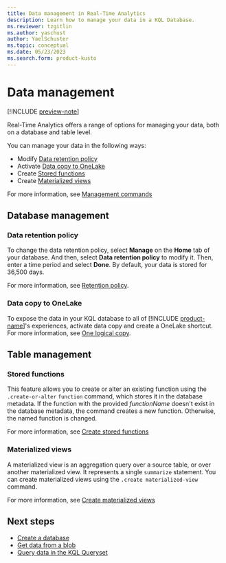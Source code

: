 ```yaml
---
title: Data management in Real-Time Analytics
description: Learn how to manage your data in a KQL Database.
ms.reviewer: tzgitlin
ms.author: yaschust
author: YaelSchuster
ms.topic: conceptual
ms.date: 05/23/2023
ms.search.form: product-kusto
---
```


# Data management

[!INCLUDE [preview-note](../includes/preview-note.md)]

Real-Time Analytics offers a range of options for managing your data, both on a database and table level.

You can manage your data in the following ways:

* Modify [Data retention policy](#data-retention-policy)
* Activate [Data copy to OneLake](#data-copy-to-onelake)
* Create [Stored functions](#stored-functions)
* Create [Materialized views](#materialized-views)

For more information, see [Management commands](/azure/data-explorer/kusto/management/index?context=/fabric/context/context&pivots=fabric)

## Database management

### Data retention policy

To change the data retention policy, select **Manage** on the **Home** tab of your database. And then, select **Data retention policy** to modify it. Then, enter a time period and select **Done**. By default, your data is stored for 36,500 days.

For more information, see [Retention policy](/azure/data-explorer/kusto/management/retentionpolicy?context=/fabric/context/context).  

### Data copy to OneLake

To expose the data in your KQL database to all of [!INCLUDE [product-name](../includes/product-name.md)]'s experiences, activate data copy and create a OneLake shortcut. For more information, see [One logical copy](onelake-mirroring.md).

## Table management

### Stored functions

This feature allows you to create or alter an existing function using the `.create-or-alter` `function` command, which stores it in the database metadata. If the function with the provided *functionName* doesn't exist in the database metadata, the command creates a new function. Otherwise, the named function is changed.

For more information, see [Create stored functions](create-functions.md)

### Materialized views

A materialized view is an aggregation query over a source table, or over another materialized view. It represents a single `summarize` statement. You can create materialized views using the `.create materialized-view` command.

For more information, see [Create materialized views](materialized-view.md)

## Next steps

* [Create a database](create-database.md)
* [Get data from a blob](get-data-blob.md)
* [Query data in the KQL Queryset](kusto-query-set.md)
